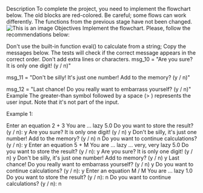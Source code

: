Description
To complete the project, you need to implement the flowchart below. The old blocks are red-colored. Be careful; some flows can work differently. The functions from the previous stage have not been changed.
![This is an image](https://ucarecdn.com/5a9953cf-380a-4a12-a88b-bb45edd5e890/)
Objectives
Implement the flowchart. Please, follow the recommendations below:

Don't use the built-in function eval() to calculate from a string;
Copy the messages below. The tests will check if the correct message appears in the correct order. Don't add extra lines or characters.
msg_10 = "Are you sure? It is only one digit! (y / n)"

msg_11 = "Don't be silly! It's just one number! Add to the memory? (y / n)"

msg_12 = "Last chance! Do you really want to embarrass yourself? (y / n)"
Example
The greater-than symbol followed by a space (> ) represents the user input. Note that it's not part of the input.

Example 1:

Enter an equation
2 + 3
You are ... lazy
5.0
Do you want to store the result? (y / n):
y
Are you sure? It is only one digit! (y / n)
y
Don't be silly, it's just one number! Add to the memory? (y / n)
n
Do you want to continue calculations? (y / n):
y
Enter an equation
5 + M
You are ... lazy ... very, very lazy
5.0
Do you want to store the result? (y / n):
y
Are you sure? It is only one digit! (y / n)
y
Don't be silly, it's just one number! Add to memory? (y / n)
y
Last chance! Do you really want to embarrass yourself? (y / n)
y
Do you want to continue calculations? (y / n):
y
Enter an equation
M / M
You are ... lazy
1.0
Do you want to store the result? (y / n):
n
Do you want to continue calculations? (y / n):
n
